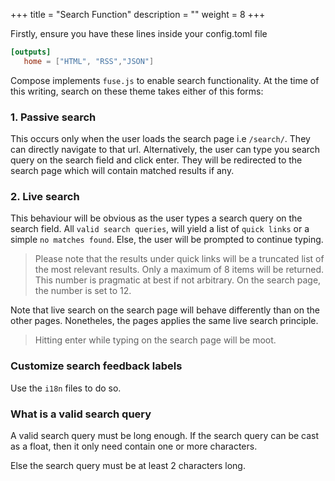 +++
title = "Search Function"
description = ""
weight = 8
+++

Firstly, ensure you have these lines inside your config.toml file

```toml
[outputs]
   home = ["HTML", "RSS","JSON"]
```


Compose implements `fuse.js` to enable search functionality. At the time of this writing, search on these theme takes either of this forms:

### 1. Passive search

This occurs only when the user loads the search page i.e `/search/`. They can directly navigate to that url. Alternatively, the user can type you search query on the search field and click enter. They will be redirected to the search page which will contain matched results if any.

### 2. Live search

This behaviour will be obvious as the user types a search query on the search field. All `valid search queries`, will yield a list of `quick links` or a simple `no matches found`. Else, the user will be prompted to continue typing.

> Please note that the results under quick links will be a truncated list of the most relevant results. Only a maximum of 8 items will be returned. This number is pragmatic at best if not arbitrary. On the search page, the number is set to 12.

Note that live search on the search page will behave differently than on the other pages. Nonetheles, the pages applies the same live search principle.

> Hitting enter while typing on the search page will be moot.

### Customize search feedback labels

Use the `i18n` files to do so.

<!-- ### scoped search
#### Searching within a specific/current page
I think the other 3 are not only related, but can be for the most part be achieved using the good old-fashioned CTRL/CMD + F.

(1) multilingual sites
(2) blog/events sections that are separate from the docs section -->

### What is a valid search query

A valid search query must be long enough. If the search query can be cast as a float, then it only need contain one or more characters.

Else the search query must be at least 2 characters long.

<!-- This behaviour will change. -->
